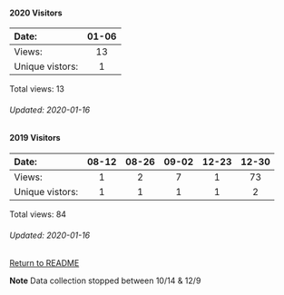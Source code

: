 #### 2020 Visitors
Date:   | 01-06
|:---   |:---: 
Views:  |  13
Unique  vistors:  |  1

Total views: 13
###### Updated: 2020-01-16


#### 2019 Visitors
Date:   | 08-12 | 08-26 | 09-02 | 12-23 | 12-30
|:---   |:---:   |:---:  |:---:  |:---:  |:---:
Views:  |  1    |   2   |  7    |     1 |   73  
Unique  vistors:  |  1   |  1  |  1  |  1 |  2

Total views: 84
###### Updated: 2020-01-16

[Return to README](https://github.com/BradleyA/dmonitor#traffic)

**Note**  Data collection stopped between 10/14 & 12/9
